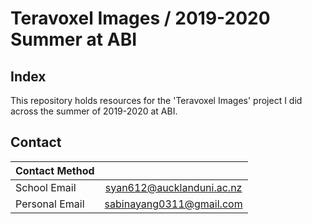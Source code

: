 # Teravoxel Images / 2019-2020 Summer at ABI

## Index
This repository holds resources for the 'Teravoxel Images' project I did across the summer of 2019-2020 at ABI.

## Contact
| Contact Method    |                             |
| ----------------- |:---------------------------:|
| School Email      | syan612@aucklanduni.ac.nz   |
| Personal Email    | sabinayang0311@gmail.com    |

